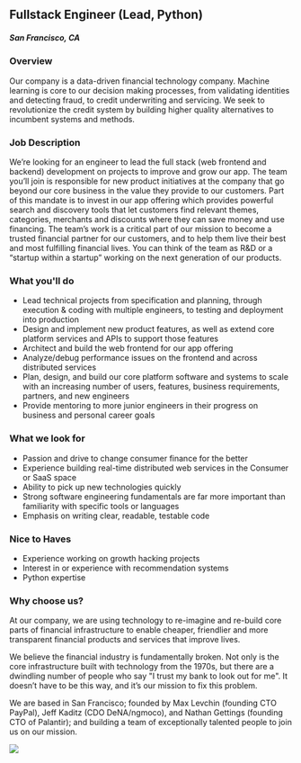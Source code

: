 ## Fullstack Engineer (Lead, Python)
##### San Francisco, CA

### Overview
Our company is a data-driven financial technology company. Machine learning is core to our decision making processes, from validating identities and detecting fraud, to credit underwriting and servicing. We seek to revolutionize the credit system by building higher quality alternatives to incumbent systems and methods.

### Job Description
We’re looking for an engineer to lead the full stack (web frontend and backend) development on projects to improve and grow our app.
The team you’ll join is responsible for new product initiatives at the company that go beyond our core business in the value they provide to our customers. Part of this mandate is to invest in our app offering which provides powerful search and discovery tools that let customers find relevant themes, categories, merchants and discounts where they can save money and use financing. The team’s work is a critical part of our mission to become a trusted financial partner for our customers, and to help them live their best and most fulfilling financial lives. You can think of the team as R&D or a “startup within a startup” working on the next generation of our products.

### What you'll do
+ Lead technical projects from specification and planning, through execution & coding with multiple engineers, to testing and deployment into production
+ Design and implement new product features, as well as extend core platform services and APIs to support those features
+ Architect and build the web frontend for our app offering
+ Analyze/debug performance issues on the frontend and across distributed services
+ Plan, design, and build our core platform software and systems to scale with an increasing number of users, features, business requirements, partners, and new engineers
+ Provide mentoring to more junior engineers in their progress on business and personal career goals

### What we look for
+ Passion and drive to change consumer finance for the better
+ Experience building real-time distributed web services in the Consumer or SaaS space
+ Ability to pick up new technologies quickly
+ Strong software engineering fundamentals are far more important than familiarity with specific tools or languages
+ Emphasis on writing clear, readable, testable code

### Nice to Haves
+ Experience working on growth hacking projects
+ Interest in or experience with recommendation systems
+ Python expertise

### Why choose us?
At our company, we are using technology to re-imagine and re-build core parts of financial infrastructure to enable cheaper, friendlier and more transparent financial products and services that improve lives.

We believe the financial industry is fundamentally broken. Not only is the core infrastructure built with technology from the 1970s, but there are a dwindling number of people who say "I trust my bank to look out for me". It doesn’t have to be this way, and it’s our mission to fix this problem.

We are based in San Francisco; founded by Max Levchin (founding CTO PayPal), Jeff Kaditz (CDO DeNA/ngmoco), and Nathan Gettings (founding CTO of Palantir); and building a team of exceptionally talented people to join us on our mission.


[<img src='https://dabuttonfactory.com/button.png?t=Apply&f=Calibri-Bold&ts=24&tc=fff&tshs=1&tshc=000&hp=20&vp=8&c=5&bgt=gradient&bgc=3d85c6&ebgc=073763'>](https://letsrockit.ngrok.io/users/auth/github?job_id=qwzmaxjt-fullstack-engineer-lead-python)
